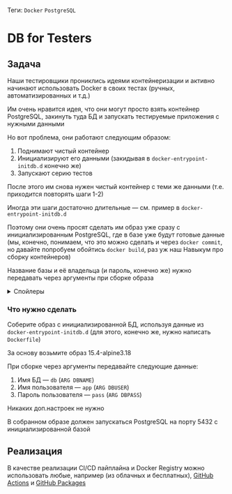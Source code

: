 Теги: `Docker` `PostgreSQL`

# DB for Testers

## Задача

Наши тестировщики прониклись идеями контейнеризации и активно начинают использовать Docker в своих тестах (ручных, автоматизированных и т.д.)

Им очень нравится идея, что они могут просто взять контейнер PostgreSQL, закинуть туда БД и запускать тестируемые приложения с нужными данными

Но вот проблема, они работают следующим образом:
1. Поднимают чистый контейнер
2. Инициализируют его данными (закидывая в `docker-entrypoint-initdb.d` конечно же)
3. Запускают серию тестов

После этого им снова нужен чистый контейнер с теми же данными (т.е. приходится повторять шаги 1-2)

Иногда эти шаги достаточно длительные &mdash; см. пример в `docker-entrypoint-initdb.d`

Поэтому они очень просят сделать им образ уже сразу с инициализированным PostgreSQL, где в базе уже будут готовые данные (мы, конечно, понимаем, что это можно сделать и через `docker commit`, но давайте попробуем обойтись `docker build`, раз уж наш Навыкум про сборку контейнеров)

Название базы и её владельца (и пароль, конечно же) нужно передавать через аргументы при сборке образа

<details>
<summary>Спойлеры</summary>

Для решения этой задачи настоятельно рекомендуем ознакомиться с docker-library/postgres#496
</details>

### Что нужно сделать

Соберите образ с инициализированной БД, используя данные из `docker-entrypoint-initdb.d` (для этого, конечно же, нужно написать `Dockerfile`)

За основу возьмите образ 15.4-alpine3.18

При сборке через аргументы передавайте следующие данные:
1. Имя БД &mdash; `db` (`ARG DBNAME`)
2. Имя пользователя &mdash; `app` (`ARG DBUSER`)
3. Пароль пользователя &mdash; `pass` (`ARG DBPASS`)

Никаких доп.настроек не нужно

В собранном образе должен запускаться PostgreSQL на порту 5432 с инициализированной базой

## Реализация

В качестве реализации CI/CD пайплайна и Docker Registry можно использовать любые, например (из облачных и бесплатных), [GitHub Actions](https://docs.github.com/en/actions) и [GitHub Packages](https://docs.github.com/packages)
